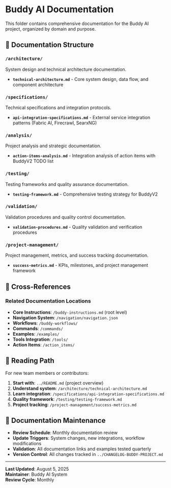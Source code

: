 # Buddy AI Documentation

This folder contains comprehensive documentation for the Buddy AI project, organized by domain and purpose.

## 📁 Documentation Structure

### `/architecture/`
System design and technical architecture documentation.

- **`technical-architecture.md`** - Core system design, data flow, and component architecture

### `/specifications/`
Technical specifications and integration protocols.

- **`api-integration-specifications.md`** - External service integration patterns (Fabric AI, Firecrawl, SearxNG)

### `/analysis/`
Project analysis and strategic documentation.

- **`action-items-analysis.md`** - Integration analysis of action items with BuddyV2 TODO list

### `/testing/`
Testing frameworks and quality assurance documentation.

- **`testing-framework.md`** - Comprehensive testing strategy for BuddyV2

### `/validation/`
Validation procedures and quality control documentation.

- **`validation-procedures.md`** - Quality validation and verification procedures

### `/project-management/`
Project management, metrics, and success tracking documentation.

- **`success-metrics.md`** - KPIs, milestones, and project management framework

## 🔗 Cross-References

### Related Documentation Locations

- **Core Instructions**: `/buddy-instructions.md` (root level)
- **Navigation System**: `/navigation/navigation.json`
- **Workflows**: `/buddy-workflows/`
- **Commands**: `/commands/`
- **Examples**: `/examples/`
- **Tools Integration**: `/tools/`
- **Action Items**: `/action_items/`

## 📖 Reading Path

For new team members or contributors:

1. **Start with**: `../README.md` (project overview)
2. **Understand system**: `/architecture/technical-architecture.md`
3. **Learn integration**: `/specifications/api-integration-specifications.md`
4. **Quality framework**: `/testing/testing-framework.md`
5. **Project tracking**: `/project-management/success-metrics.md`

## 🔄 Documentation Maintenance

- **Review Schedule**: Monthly documentation review
- **Update Triggers**: System changes, new integrations, workflow modifications
- **Validation**: All documentation links and examples tested quarterly
- **Version Control**: All changes tracked in `../CHANGELOG-BUDDY-PROJECT.md`

---

**Last Updated**: August 5, 2025  
**Maintainer**: Buddy AI System  
**Review Cycle**: Monthly
